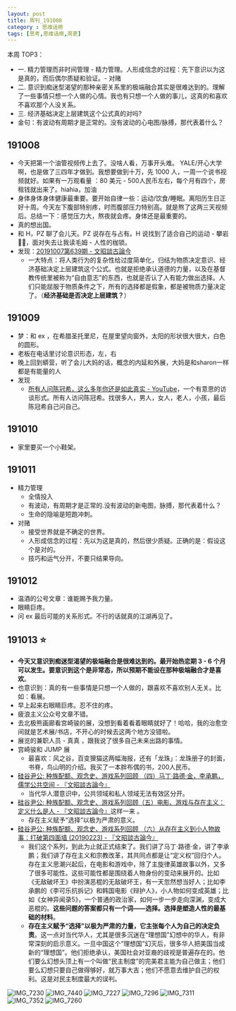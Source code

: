 ```yaml
---
layout: post
title: 周刊_191008
category : 思维话痨
tags: [思考,思维话痨,周更]
---
```


本周 TOP3：
- 一. 精力管理而非时间管理 - 精力管理。人形成信念的过程：先下意识以为这是真的，而后偶尔质疑和验证。- 对赌
- 二. 意识到痴迷型渴望的那种亲密关系里的极端融合其实是很难达到的。理解了一些事情只想一个人做的心情。我也有只想一个人做的事儿，这真的和喜欢不喜欢那个人没关系。
- 三. 经济基础决定上层建筑这个公式真的对吗?
- 金句：有波动有周期才是正常的。没有波动的心电图/脉搏，那代表着什么？

  
##  191008
- 今天把第一个油管视频传上去了。没啥人看，万事开头难。 YALE/开心大学啊，也是做了三四年才做到。我想要做到十万，先 1000 人，一周一个说书视频就好。如果有一万观看量 ：80 美元 - 500人民币左右，每个月有四个，房租钱就出来了。hiahia，加油
- 身体身体身体健康最重要。要开始自律一些：运动/饮食/睡眠。离阳历生日正好十周。今天左下腹部特别疼，时而腹部压力特别高。就是熬了这两三天视频后。总结一下：感觉压力大，熬夜就会疼。身体还是最重要的。
- 真的想出国。
- 和 H，PZ 聊了会儿天。PZ 说存在与占有。H 说找到了适合自己的运动 - 攀岩🧗‍♂️，面对失去让我读毛姆 - 人性的枷锁。
- 发现：[20191007第639期 - 文昭談古論今](https://www.wenzhao.ca/2019/10/07/%e7%81%ab%e7%ae%ad%e9%98%9f%e7%bb%8f%e7%90%86%e6%8c%ba%e9%a6%99%e6%b8%af%e8%a2%ab%e9%80%bc%e9%81%93%e6%ad%89%ef%bc%8c%e4%ba%ba%e5%a4%a7%e5%a7%94%e5%91%98%e9%95%bf%e5%ba%a7%e9%a9%be/)
    - 一大特点：将人类行为的复杂性给过度简单化，归结为物质决定意识、经济基础决定上层建筑这个公式。也就是拒绝承认道德的力量，以及在基督教传统里被称为“自由意志”的东西，也就是否认了人有能力做出选择。人们只能屈服于物质条件之下，所有的选择都是假象，都是被物质力量决定了。（**经济基础是否决定上层建筑？**）

## 191009
- 梦：和 ex ，在希腊圣托里尼，在屋里望向窗外，太阳的形状很大很大，白色的圆形。
- 老板在电话里讨论意识形态，左，右
- 晚上回到蟒营，听了会儿大妈的话，概念的内延和外展，大妈是和sharon一样都是有能量的人
- 发现
    - [所有人问陈冠希，这么多年你还是如此真实 - YouTube](https://www.youtube.com/watch?v=EWhrrXgk00g)，一个有意思的访谈形式。所有人访问陈冠希。找很多人，男人，女人，老人，小孩，最后陈冠希自己问自己。
    
##  191010
- 家里要买一个小鞋架。

## 191011
- 精力管理
  - 全情投入
  - 有波动，有周期才是正常的.没有波动的新电图，脉搏，那代表着什么？
  - 生命的隐喻是短跑冲刺。
- 对赌
  - 接受世界就是不确定的世界。
  - 人形成信念的过程：先以为这是真的，然后很少质疑。正确的是：假设这个是对的。
  - 技巧和运气分开，不要只结果导向。 
   
## 191012
  - 温酒的公号文章：谁能赐予我力量。
  - 眼睛巨疼。
  - 问 ex 最后可能的关系形式。不行的话就真的江湖再见了。
  
## 191013 ⭐️
  - **今天又意识到痴迷型渴望的极端融合是很难达到的。最开始热恋期 3 - 6 个月可以发生。要意识到这个是非常态，所以预期不能设在那种极端融合才是喜欢**。
  - 也意识到：真的有一些事情是只想一个人做的，跟喜欢不喜欢别人无关。比如：看展。
  - 早上起来右眼睛巨疼。忍不住的疼。
  - 疲浪主义公众号文章不错。
  - 去北极熊画廊看宫崎骏的展，没想到看着看着眼睛就好了！哈哈，我的治愈空间就是艺术展/书店，不开心的时候去这两个地方没错啦。
  - 展览的兼职人员 - 真真 ，跟我说了很多自己未来出路的事情。
  - 宫崎骏和 JUMP 展
    - 最喜欢：风之谷，百变狸猫这两幅海报，还有「龙珠」：龙珠册子的封面，书脊，鸟山明的介绍。我买了一本胖布偶的书，200人民币。
  - [硅谷尹公: 种族配额、观念史、游戏系列回顾 （四）马丁·路德·金，李承鹏，儒学公共空间 - 『文昭談古論今』](https://www.wenzhao.ca/2019/02/09/%e7%a1%85%e8%b0%b7%e5%b0%b9%e5%85%ac-%e7%a7%8d%e6%97%8f%e9%85%8d%e9%a2%9d%e3%80%81%e8%a7%82%e5%bf%b5%e5%8f%b2%e3%80%81%e6%b8%b8%e6%88%8f%e7%b3%bb%e5%88%97%e5%9b%9e%e9%a1%be-%ef%bc%88%e5%9b%9b/)
    - 当代华人潜意识中，公共领域和私人领域无法有效区分开。
  - [硅谷尹公: 种族配额、观念史、游戏系列回顾（五）电影、游戏与存在主义：定义什么是人 - 『文昭談古論今』](https://www.wenzhao.ca/2019/02/16/%e7%a1%85%e8%b0%b7%e5%b0%b9%e5%85%ac-%e7%a7%8d%e6%97%8f%e9%85%8d%e9%a2%9d%e3%80%81%e8%a7%82%e5%bf%b5%e5%8f%b2%e3%80%81%e6%b8%b8%e6%88%8f%e7%b3%bb%e5%88%97%e5%9b%9e%e9%a1%be%ef%bc%88%e4%ba%94%ef%bc%89/)这样一来 。
    - 存在主义赋予“选择”以极为严肃的意义。
  - [硅谷尹公: 种族配额、观念史、游戏系列回顾 （六）从存在主义到小人物故事：打破第四面墙 (20190223) - 『文昭談古論今』](https://www.wenzhao.ca/2019/02/23/%e7%a1%85%e8%b0%b7%e5%b0%b9%e5%85%ac-%e7%a7%8d%e6%97%8f%e9%85%8d%e9%a2%9d%e3%80%81%e8%a7%82%e5%bf%b5%e5%8f%b2%e3%80%81%e6%b8%b8%e6%88%8f%e7%b3%bb%e5%88%97%e5%9b%9e%e9%a1%be-%ef%bc%88%e5%85%ad/)
    - 我们这个系列，到此为止就正式结束了。我们讲了马丁·路德·金，讲了李承鹏；我们讲了存在主义和宗教改革，其共同点都是让“定义权”回归个人。存在主义思潮兴起后，在电影和游戏中，除了主旋律英雄故事以外，又多了很多可能性。这些可能性都是围绕着人物身份的变动来展开的。比如《无敌破坏王》中扮演恶棍的无敌破坏王，有一天忽然想当好人；比如李承鹏的《李可乐抗拆记》和韩国电影《辩护人》，小人物如何变成英雄；比如《女神异闻录5》，一个普通的政治家，如何一步一步走向深渊，变成大恶棍的。**这些问题的答案都只有一个词——选择。选择是塑造人性的最基础的材料**。
    - **存在主义赋予“选择”以极为严肃的力量，它主张每个人为自己的决定负责**。这一点对当代华人，尤其是很多沉迷在“理想国”幻想中的华人，有非常深刻的启示意义。一旦中国这个“理想国”幻灭后，很多华人把美国当成新的“理想国”。他们拒绝承认，美国社会对亚裔的歧视是普遍存在的。他们要么幻想头顶上有一个叫做“民主制度”的完美君主能为自己做主；他们要么幻想只要自己做得够好，就万事大吉；他们不愿意去维护自己的权利。这是对民主制度最大的误判。
    
![IMG_7230](https://user-images.githubusercontent.com/20737239/66832876-54952b00-ef8d-11e9-8e74-67dc0d597be6.jpg)
![IMG_7440](https://user-images.githubusercontent.com/20737239/66832319-4692da80-ef8c-11e9-917d-6b2ebb869a54.jpg)
![IMG_7227](https://user-images.githubusercontent.com/20737239/66832878-55c65800-ef8d-11e9-822f-fa40b5b50332.jpg)
![IMG_7296](https://user-images.githubusercontent.com/20737239/66832877-552dc180-ef8d-11e9-838c-612cf4f0e7c5.jpg)
![IMG_7311](https://user-images.githubusercontent.com/20737239/66832882-57901b80-ef8d-11e9-919f-968041927881.jpg)
![IMG_7352](https://user-images.githubusercontent.com/20737239/66832322-472b7100-ef8c-11e9-9a70-37b222bb3cdc.jpg)
![IMG_7260](https://user-images.githubusercontent.com/20737239/66832881-565eee80-ef8d-11e9-9688-f7d794301377.jpg)

